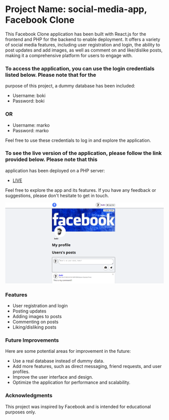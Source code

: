 # Project Name:  social-media-app, Facebook Clone

This Facebook Clone application has been built with React.js for the frontend and PHP for the backend to 
enable deployment. It offers a variety of social media features, including user registration and login, 
the ability to post updates and add images, as well as comment on and like/dislike posts, making it a 
comprehensive platform for users to engage with.

### To access the application, you can use the login credentials listed below. Please note that for the 
purpose of this project, a dummy database has been included:

- Username: boki
- Password: boki
### OR
- Username: marko
- Password: marko

Feel free to use these credentials to log in and explore the application.

### To see the live version of the application, please follow the link provided below. Please note that this 
application has been deployed on a PHP server:

- [LIVE](http://socialapp.bojangolic.com/) 

Feel free to explore the app and its features. If you have any feedback or suggestions, please don't hesitate to get in touch.

![facebook-clone](https://github.com/bokigolic/portfolio/blob/main/public/images/1.png)

### Features
- User registration and login
- Posting updates
- Adding images to posts
- Commenting on posts
- Liking/disliking posts


### Future Improvements
Here are some potential areas for improvement in the future:

- Use a real database instead of dummy data.
- Add more features, such as direct messaging, friend requests, and user profiles.
- Improve the user interface and design.
- Optimize the application for performance and scalability.


### Acknowledgments
This project was inspired by Facebook and is intended for educational purposes only.






